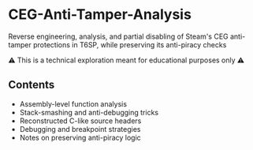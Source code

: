 # CEG-Anti-Tamper-Analysis

Reverse engineering, analysis, and partial disabling of Steam's CEG anti-tamper protections in T6SP, while preserving its anti-piracy checks

⚠️ This is a technical exploration meant for educational purposes only ⚠️

## Contents

- Assembly-level function analysis
- Stack-smashing and anti-debugging tricks
- Reconstructed C-like source headers
- Debugging and breakpoint strategies
- Notes on preserving anti-piracy logic
